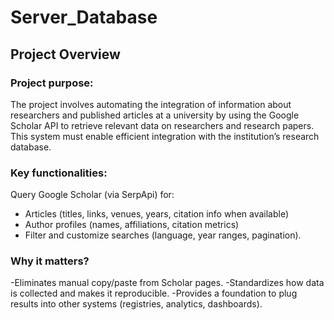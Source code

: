 # Server_Database
## Project Overview

### Project purpose:

The project involves automating the integration of information about researchers and published articles at a university by using the Google Scholar API to retrieve relevant data on researchers and research papers. This system must enable efficient integration with the institution’s research database.

### Key functionalities:

Query Google Scholar (via SerpApi) for:

- Articles (titles, links, venues, years, citation info when available)
- Author profiles (names, affiliations, citation metrics)
- Filter and customize searches (language, year ranges, pagination).

### Why it matters?

-Eliminates manual copy/paste from Scholar pages.
-Standardizes how data is collected and makes it reproducible.
-Provides a foundation to plug results into other systems (registries, analytics, dashboards).




